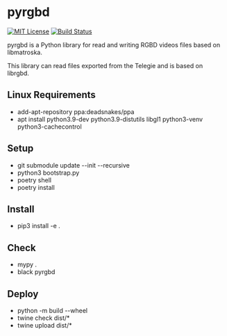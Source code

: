 # pyrgbd

[![MIT License](https://img.shields.io/github/license/telegie/pyrgbd)](https://en.wikipedia.org/wiki/MIT_License)
[![Build Status](https://github.com/telegie/pyrgbd/actions/workflows/build.yml/badge.svg)](https://github.com/telegie/librgbd/actions/workflows/build.yml)

pyrgbd is a Python library for read and writing RGBD videos files based on libmatroska.

This library can read files exported from the Telegie and is based on librgbd.

## Linux Requirements

- add-apt-repository ppa:deadsnakes/ppa
- apt install python3.9-dev python3.9-distutils libgl1 python3-venv python3-cachecontrol

## Setup
- git submodule update --init --recursive
- python3 bootstrap.py
- poetry shell
- poetry install

## Install
- pip3 install -e .

## Check
- mypy .
- black pyrgbd

## Deploy
- python -m build --wheel
- twine check dist/*
- twine upload dist/*

